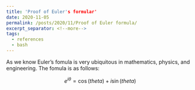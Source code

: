 ```yaml
---
title: 'Proof of Euler's formular'
date: 2020-11-05
permalink: /posts/2020/11/Proof of Euler formula/
excerpt_separator: <!--more-->
tags:
  - references
  - bash
---
```

As we know Euler’s fomula is very ubiquitous in mathematics, physics, and engineering. The fomula is as follows:

$$ e^{i\theta}=\cos(theta)+i\sin(theta) $$